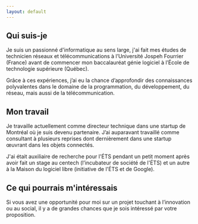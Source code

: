 ```yaml
---
layout: default
---
```


## Qui suis-je

Je suis un passionné d'informatique au sens large, j'ai fait mes études de technicien réseaux et télécommunications à l’Université Jospeh Fourrier (France) avant de commencer mon baccalauréat génie logiciel à l’École de technologie supérieure (Québec).

Grâce à ces expériences, j’ai eu la chance d’approfondir des connaissances polyvalentes dans le domaine de la programmation, du développement, du réseau, mais aussi de la télécommunication.

## Mon travail

Je travaille actuellement comme directeur technique dans une startup de Montréal où je suis devenu partenaire. J’ai auparavant travaillé comme consultant à plusieurs reprises dont dernièrement dans une startup œuvrant dans les objets connectés.

J'ai était auxiliaire de recherche pour l'ÉTS pendant un petit moment après avoir fait un stage au centech (l’incubateur de société de l'ÉTS) et un autre à la Maison du logiciel libre (initiative de l'ÉTS et de Google).

## Ce qui pourrais m'intéressais

Si vous avez une opportunité pour moi sur un projet touchant à l’innovation ou au social, il y a de grandes chances que je sois intéressé par votre proposition.

